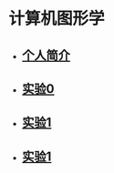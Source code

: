 # 计算机图形学

* ## [个人简介]()  
 
* ## [实验0](https://itachi-zyt.github.io/demos/%E4%BB%BB%E5%8A%A1a.html)  
  
* ## [实验1](https://itachi-zyt.github.io/demos/%E4%BB%BB%E5%8A%A1b.html)  

* ## [实验1](https://itachi-zyt.github.io/demos/%E4%BB%BB%E5%8A%A1c.html) 
  
